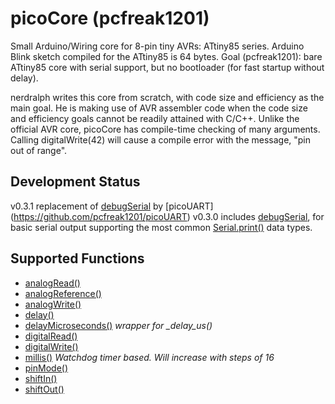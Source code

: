 # picoCore (pcfreak1201)
Small Arduino/Wiring core for 8-pin tiny AVRs: ATtiny85 series.  Arduino Blink sketch compiled for the ATtiny85 is 64 bytes. Goal (pcfreak1201): bare ATtiny85 core with serial support, but no bootloader (for fast startup without delay).

nerdralph writes this core from scratch, with code size and efficiency as the main goal.  He is making use of AVR assembler code when the code size and efficiency goals cannot be readily attained with C/C++.  Unlike the official AVR core, picoCore has compile-time checking of many arguments.  Calling digitalWrite(42) will cause a compile error with the message, "pin out of range". 

## Development Status
v0.3.1 replacement of [debugSerial](https://github.com/nerdralph/debugSerial) by [picoUART] (https://github.com/pcfreak1201/picoUART)
v0.3.0 includes [debugSerial](https://github.com/nerdralph/debugSerial), for basic serial output supporting the most common [Serial.print()](https://www.arduino.cc/reference/en/language/functions/communication/serial/print) data types.

## Supported Functions
* [analogRead()](https://www.arduino.cc/en/Reference/AnalogRead)
* [analogReference()](https://www.arduino.cc/en/Reference/AnalogReference)
* [analogWrite()](https://www.arduino.cc/en/Reference/AnalogWrite)
* [delay()](https://www.arduino.cc/en/Reference/Delay)
* [delayMicroseconds()](https://www.arduino.cc/en/Reference/DelayMicroseconds)   *wrapper for _delay_us()*
* [digitalRead()](https://www.arduino.cc/en/Reference/DigitalRead)
* [digitalWrite()](https://www.arduino.cc/en/Reference/DigitalWrite)
* [millis()](https://www.arduino.cc/en/Reference/Millis)   *Watchdog timer based. Will increase with steps of 16*
* [pinMode()](https://www.arduino.cc/en/Reference/PinMode)
* [shiftIn()](https://www.arduino.cc/en/Reference/ShiftIn)
* [shiftOut()](https://www.arduino.cc/en/Reference/ShiftOut)

